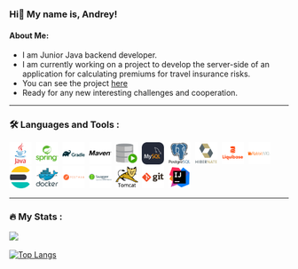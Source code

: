 ### Hi👋 My name is, Andrey!
#### About Me:
- I am Junior Java backend developer.
- I am currently working on a project to develop the server-side of an application for calculating premiums for travel insurance risks. 
- You can see the project [here](https://github.com/AndreyBurov0702/travel_insurance_calculator_my.git)
- Ready for any new interesting challenges and cooperation.
---
### :hammer_and_wrench: Languages and Tools :
<div>
<img src="https://github.com/devicons/devicon/blob/master/icons/java/java-original-wordmark.svg" title="Java" alt="Java" width="40" height="40"/>&nbsp;
<img src="https://github.com/devicons/devicon/blob/master/icons/spring/spring-original-wordmark.svg" title="Spring" alt="Spring" width="40" height="40"/>&nbsp;
<img src="https://github.com/devicons/devicon/blob/master/icons/gradle/gradle-original-wordmark.svg" title="Gradle" alt="Gradle" width="40" height="40"/>&nbsp;
<img src="https://github.com/devicons/devicon/blob/master/icons/maven/maven-plain-wordmark.svg" title="Maven" alt="Maven" width="40" height="40"/>&nbsp;
<img src="https://github.com/devicons/devicon/blob/master/icons/sqldeveloper/sqldeveloper-original.svg" title="SQL" alt="SQL" width="40" height="40"/>&nbsp;
<img src="https://github.com/tandpfun/skill-icons/blob/main/icons/MySQL-Dark.svg" title="MySQL" alt="SQL" width="40" height="40"/>&nbsp;
<img src="https://github.com/devicons/devicon/blob/master/icons/postgresql/postgresql-original-wordmark.svg" title="postgresql" alt="SQL" width="40" height="40"/>&nbsp;
<img src="https://github.com/devicons/devicon/blob/master/icons/hibernate/hibernate-original-wordmark.svg" title="Hibernate" alt="Hibernate" width="40" height="40"/>&nbsp;
<img src="https://github.com/devicons/devicon/blob/master/icons/liquibase/liquibase-original-wordmark.svg" title="Liquibase" alt="Liquibase" width="40" height="40"/>&nbsp;
<img src="https://github.com/devicons/devicon/blob/master/icons/rabbitmq/rabbitmq-original-wordmark.svg" title="RabbitMQ" alt="RabbitMQ" width="40" height="40"/>&nbsp;
<img src="https://github.com/devicons/devicon/blob/master/icons/elasticsearch/elasticsearch-original.svg" title="elasticsearch" alt="RabbitMQ" width="40" height="40"/>&nbsp;
<img src="https://github.com/devicons/devicon/blob/master/icons/docker/docker-original-wordmark.svg" title="Doker" alt="Doker" width="40" height="40"/>&nbsp;
<img src="https://github.com/devicons/devicon/blob/master/icons/postman/postman-original-wordmark.svg" title="Postman" alt="Postman" width="40" height="40"/>&nbsp;
<img src="https://github.com/devicons/devicon/blob/master/icons/swagger/swagger-original-wordmark.svg" title="Swagger" alt="Swagger" width="40" height="40"/>&nbsp;
<img src="https://github.com/devicons/devicon/blob/master/icons/tomcat/tomcat-original-wordmark.svg" title="Tomcat" alt="Tomcat" width="40" height="40"/>&nbsp;
<img src="https://github.com/devicons/devicon/blob/master/icons/git/git-original-wordmark.svg" title="Git" alt="Git" width="40" height="40"/>&nbsp;
<img src="https://github.com/devicons/devicon/blob/master/icons/intellij/intellij-original.svg" title="Idea" alt="Idea" width="40" height="40"/>&nbsp;
</div>

---
### :fire: My Stats :
![](http://github-profile-summary-cards.vercel.app/api/cards/profile-details?username=AndreyBurov0702&theme=default)

[![Top Langs](https://github-readme-stats.vercel.app/api/top-langs/?username=AndreyBurov0702)](https://github.com/anuraghazra/github-readme-stats)



